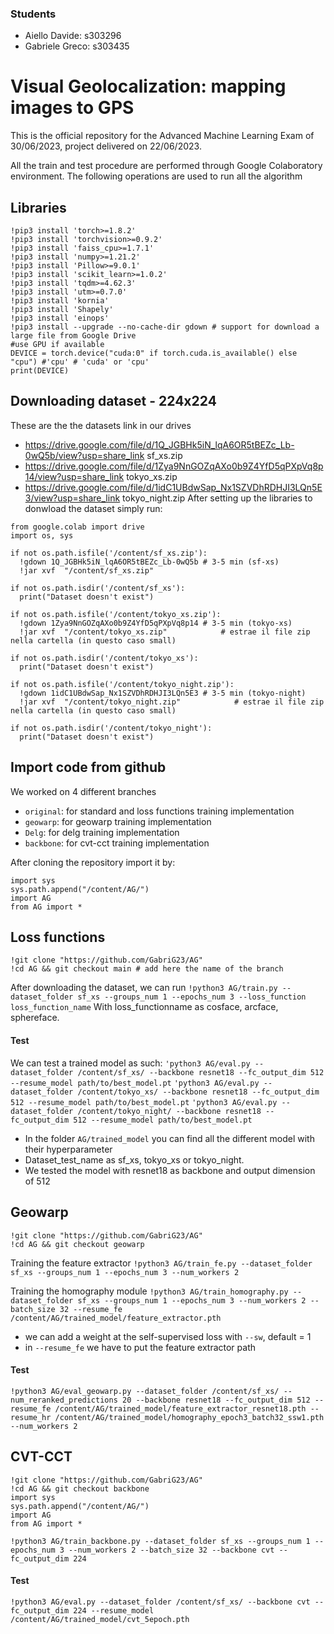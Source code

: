 ### Students
- Aiello Davide: s303296
- Gabriele Greco: s303435
# Visual Geolocalization: mapping images to GPS

This is the official repository for the Advanced Machine Learning Exam of 30/06/2023, project delivered on 22/06/2023.

All the train and test procedure are performed through Google Colaboratory environment. The following operations are used to run all the algorithm


## Libraries
```
!pip3 install 'torch>=1.8.2'
!pip3 install 'torchvision>=0.9.2'
!pip3 install 'faiss_cpu>=1.7.1'
!pip3 install 'numpy>=1.21.2'
!pip3 install 'Pillow>=9.0.1'
!pip3 install 'scikit_learn>=1.0.2'
!pip3 install 'tqdm>=4.62.3'
!pip3 install 'utm>=0.7.0'
!pip3 install 'kornia'
!pip3 install 'Shapely'
!pip3 install 'einops'
!pip3 install --upgrade --no-cache-dir gdown # support for download a large file from Google Drive
#use GPU if available
DEVICE = torch.device("cuda:0" if torch.cuda.is_available() else "cpu") #'cpu' # 'cuda' or 'cpu'
print(DEVICE)
```
## Downloading dataset - 224x224
These are the the datasets link in our drives
- https://drive.google.com/file/d/1Q_JGBHk5iN_lqA6OR5tBEZc_Lb-0wQ5b/view?usp=share_link sf_xs.zip
- https://drive.google.com/file/d/1Zya9NnGOZqAXo0b9Z4YfD5qPXpVq8p14/view?usp=share_link tokyo_xs.zip
- https://drive.google.com/file/d/1idC1UBdwSap_Nx1SZVDhRDHJI3LQn5E3/view?usp=share_link tokyo_night.zip
After setting up the libraries to donwload the dataset simply run:
```
from google.colab import drive
import os, sys

if not os.path.isfile('/content/sf_xs.zip'):
  !gdown 1Q_JGBHk5iN_lqA6OR5tBEZc_Lb-0wQ5b # 3-5 min (sf-xs)
  !jar xvf  "/content/sf_xs.zip"

if not os.path.isdir('/content/sf_xs'):
  print("Dataset doesn't exist")

if not os.path.isfile('/content/tokyo_xs.zip'):
  !gdown 1Zya9NnGOZqAXo0b9Z4YfD5qPXpVq8p14 # 3-5 min (tokyo-xs)
  !jar xvf  "/content/tokyo_xs.zip"            # estrae il file zip nella cartella (in questo caso small)

if not os.path.isdir('/content/tokyo_xs'):
  print("Dataset doesn't exist")

if not os.path.isfile('/content/tokyo_night.zip'):
  !gdown 1idC1UBdwSap_Nx1SZVDhRDHJI3LQn5E3 # 3-5 min (tokyo-night)
  !jar xvf  "/content/tokyo_night.zip"            # estrae il file zip nella cartella (in questo caso small)

if not os.path.isdir('/content/tokyo_night'):
  print("Dataset doesn't exist")
```
## Import code from github
We worked on 4 different branches
- `original`: for standard and loss functions training implementation
- `geowarp`: for geowarp training implementation
- `Delg`: for delg training implementation
- `backbone`: for cvt-cct training implementation

After cloning the repository import it by:
```
import sys
sys.path.append("/content/AG/")
import AG
from AG import *
```

## Loss functions
```
!git clone "https://github.com/GabriG23/AG"
!cd AG && git checkout main # add here the name of the branch 
```
After downloading the dataset, we can run
`!python3 AG/train.py --dataset_folder sf_xs --groups_num 1 --epochs_num 3 --loss_function loss_function_name`
With loss_functionname as cosface, arcface, sphereface.

#### Test
We can test a trained model as such:
`'python3 AG/eval.py --dataset_folder /content/sf_xs/ --backbone resnet18 --fc_output_dim 512 --resume_model path/to/best_model.pt`
`'python3 AG/eval.py --dataset_folder /content/tokyo_xs/ --backbone resnet18 --fc_output_dim 512 --resume_model path/to/best_model.pt`
`'python3 AG/eval.py --dataset_folder /content/tokyo_night/ --backbone resnet18 --fc_output_dim 512 --resume_model path/to/best_model.pt`
- In the folder `AG/trained_model` you can find all the different model with their hyperparameter
- Dataset_test_name as sf_xs, tokyo_xs or tokyo_night.
- We tested the model with resnet18 as backbone and output dimension of 512

## Geowarp
```
!git clone "https://github.com/GabriG23/AG"
!cd AG && git checkout geowarp
```
Training the feature extractor
`!python3 AG/train_fe.py --dataset_folder sf_xs --groups_num 1 --epochs_num 3 --num_workers 2`

Training the homography module
`!python3 AG/train_homography.py --dataset_folder sf_xs --groups_num 1 --epochs_num 3 --num_workers 2 --batch_size 32 --resume_fe /content/AG/trained_model/feature_extractor.pth`

- we can add a weight at the self-supervised loss with `--sw`, default = 1
- in `--resume_fe` we have to put the feature extractor path

#### Test

`!python3 AG/eval_geowarp.py --dataset_folder /content/sf_xs/ --num_reranked_predictions 20 --backbone resnet18 --fc_output_dim 512 --resume_fe /content/AG/trained_model/feature_extractor_resnet18.pth --resume_hr /content/AG/trained_model/homography_epoch3_batch32_ssw1.pth --num_workers 2`

## CVT-CCT

```
!git clone "https://github.com/GabriG23/AG"
!cd AG && git checkout backbone
import sys
sys.path.append("/content/AG/")
import AG
from AG import *
```
`!python3 AG/train_backbone.py --dataset_folder sf_xs --groups_num 1 --epochs_num 3 --num_workers 2 --batch_size 32 --backbone cvt --fc_output_dim 224`

#### Test
`!python3 AG/eval.py --dataset_folder /content/sf_xs/ --backbone cvt --fc_output_dim 224 --resume_model /content/AG/trained_model/cvt_5epoch.pth`
